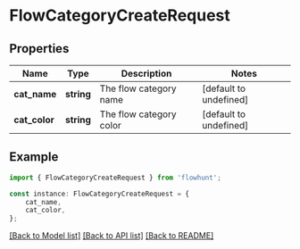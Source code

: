 # FlowCategoryCreateRequest


## Properties

Name | Type | Description | Notes
------------ | ------------- | ------------- | -------------
**cat_name** | **string** | The flow category name | [default to undefined]
**cat_color** | **string** | The flow category color | [default to undefined]

## Example

```typescript
import { FlowCategoryCreateRequest } from 'flowhunt';

const instance: FlowCategoryCreateRequest = {
    cat_name,
    cat_color,
};
```

[[Back to Model list]](../README.md#documentation-for-models) [[Back to API list]](../README.md#documentation-for-api-endpoints) [[Back to README]](../README.md)
